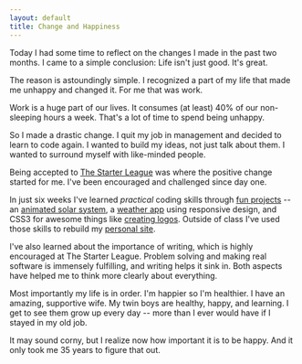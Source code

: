 ```yaml
---
layout: default
title: Change and Happiness
---
```

Today I had some time to reflect on the changes I made in the past two months. I came to a simple conclusion: Life isn't just good. It's great.

The reason is astoundingly simple. I recognized a part of my life that made me unhappy and changed it. For me that was work. 

Work is a huge part of our lives. It consumes (at least) 40% of our non-sleeping hours a week. That's a lot of time to spend being unhappy.

So I made a drastic change. I quit my job in management and decided to learn to code again. I wanted to build my ideas, not just talk about them. I wanted to surround myself with like-minded people.

Being accepted to [The Starter League](http://starterleague.com) was where the positive change started for me. I've been encouraged and challenged since day one.

In just six weeks I've learned _practical_ coding skills through [fun projects](http://dankim.org/starterleague/) -- an [animated solar system](http://dankim.org/solar-system/), a [weather app](http://dankim.org/weather-responsive/) using responsive design, and CSS3 for awesome things like [creating logos](http://dankim.org/logo-transforms/). Outside of class I've used those skills to rebuild my [personal site](http://dankim.org/).

I've also learned about the importance of writing, which is highly encouraged at The Starter League. Problem solving and making real software is immensely fulfilling, and writing helps it sink in. Both aspects have helped me to think more clearly about everything.

Most importantly my life is in order. I'm happier so I'm healthier. I have an amazing, supportive wife. My twin boys are healthy, happy, and learning. I get to see them grow up every day -- more than I ever would have if I stayed in my old job.

It may sound corny, but I realize now how important it is to be happy. And it only took me 35 years to figure that out.
 

